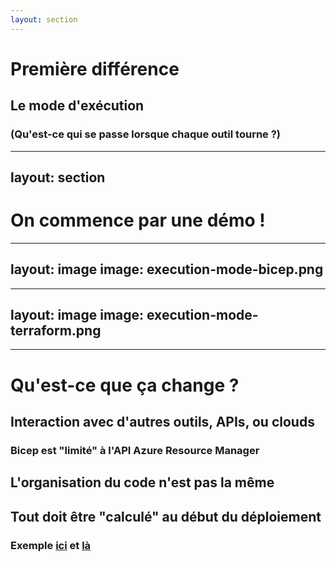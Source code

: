 ```yaml
---
layout: section
---
```


# Première différence

<v-clicks>

## Le mode d'exécution
### (Qu'est-ce qui se passe lorsque chaque outil tourne ?)

</v-clicks>

---
layout: section
---

# On commence par une démo !

<!-- 
1. Organisation du repo
2. Lancement en Bicep (avec un déploiement et un scope)  
```
az deployment sub create -n deploy-tf-vs-bicep -l canadaeast -f main.bicep -p location=canadaeast
```
3. Petit parcours du code Bicep, et montrer le déploiement dans le portail (avec le template ARM)
4. Lancement avec Terraform (pas de fichier ni de scope à préciser, ni de déploiement)
5. Petit parcours du code
6. Explication de la différence de comportement
  - Côté Bicep, un seul appel d'API et tout se passe dans Azure
  - Côté Terraform, de multiples appels
-->

---
layout: image
image: execution-mode-bicep.png
---

---
layout: image
image: execution-mode-terraform.png
---

---

# Qu'est-ce que ça change ?

<v-clicks>

## Interaction avec d'autres outils, APIs, ou clouds
### Bicep est "limité" à l'API Azure Resource Manager
## L'organisation du code n'est pas la même
## Tout doit être "calculé" au début du déploiement
### Exemple [ici](https://learn.microsoft.com/en-us/azure/azure-resource-manager/bicep/loops#loop-limits) et [là](https://learn.microsoft.com/en-us/azure/azure-resource-manager/bicep/bicep-functions-files#loadjsoncontent)
  
</v-clicks>

<!-- 
Limitation à l'API Resource Manager
- Impossible de créer des blobs
- Impossible de créer des objets dans Azure Ad (App Registrations, groupes, etc.)
- Montrer le deployment script
Organisation du code
- En Bicep, 1 fichier = 1 déploiement
S'il y a du temps, montrer le module isEven (Bicep en priorité)
- Dé-commenter le code dans resources.bicep
- Transformer la variable en output
Expliquer la différence sur les fichiers (non variablilisés en Bicep)
 -->